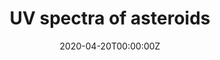 ---
title: UV spectra of asteroids
summary: Because of atmosphere's absorption, Ultraviolet (UV) radiation must be observed from space, which is much harder than ground observations. Because of this, we still knows quite little about UV spectrum of asteroids, which are usually classified according to their optical/IR spectra. Very very luckily, Swift uniquely has the UV capability and time to measure UV spectra of ~20 asteroids. **Will their types keep the same in UV? Will there be some new trends? How will the results affect the understanding of the solar system?** We are extracting the spectra, let's look forward to the results!
tags:
- Asteroid
- Solar System
- UV
date: "2020-04-20T00:00:00Z"

# Optional external URL for project (replaces project detail page).
external_link: ""

image:
  caption: Zexi Xing (邢泽曦)
  focal_point: Smart

#links:
#- icon: file-alt
#  icon_pack: fas
#  name: H$_2$O Paper
#  url: 

#url_code: ""
#url_pdf: ""
#url_slides: ""
#url_video: ""

# Slides (optional).
#   Associate this project with Markdown slides.
#   Simply enter your slide deck's filename without extension.
#   E.g. `slides = "example-slides"` references `content/slides/example-slides.md`.
#   Otherwise, set `slides = ""`.
#slides: example
---